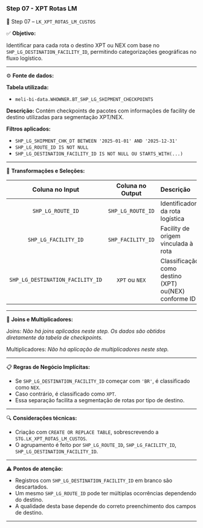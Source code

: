 ### Step 07 - XPT Rotas LM

🔹 Step 07 – `LK_XPT_ROTAS_LM_CUSTOS`

✅ **Objetivo:**

Identificar para cada rota o destino XPT ou NEX com base no `SHP_LG_DESTINATION_FACILITY_ID`, permitindo categorizações geográficas no fluxo logístico.

---

⚙️ **Fonte de dados:**

**Tabela utilizada:**
- `meli-bi-data.WHOWNER.BT_SHP_LG_SHIPMENT_CHECKPOINTS`

**Descrição:** Contém checkpoints de pacotes com informações de facility de destino utilizadas para segmentação XPT/NEX.

**Filtros aplicados:**
- `SHP_LG_SHIPMENT_CHK_DT BETWEEN '2025-01-01' AND '2025-12-31'`
- `SHP_LG_ROUTE_ID IS NOT NULL`
- `SHP_LG_DESTINATION_FACILITY_ID IS NOT NULL OU STARTS_WITH(...)`

---

📐 **Transformações e Seleções:**

| **Coluna no Input**             | **Coluna no Output** | **Descrição**                                                                  |
| :-----------------------------: | :------------------: | :----------------------------------------------------------------------------- |
| `SHP_LG_ROUTE_ID`               | `SHP_LG_ROUTE_ID`   | Identificador da rota logística                                               |
| `SHP_LG_FACILITY_ID`            | `SHP_FACILITY_ID`   | Facility de origem vinculada à rota                                           |
| `SHP_LG_DESTINATION_FACILITY_ID`| `XPT` ou `NEX`      | Classificação como destino (XPT) ou(NEX) conforme ID  |

---

🔁 **Joins e Multiplicadores:**

Joins: *Não há joins aplicados neste step. Os dados são obtidos diretamente da tabela de checkpoints.*

Multiplicadores: *Não há aplicação de multiplicadores neste step.*

---

📋 **Regras de Negócio Implícitas:**

- Se `SHP_LG_DESTINATION_FACILITY_ID` começar com `'BR'`, é classificado como `NEX`.
- Caso contrário, é classificado como `XPT`.
- Essa separação facilita a segmentação de rotas por tipo de destino.

---

🔍 **Considerações técnicas:**

- Criação com `CREATE OR REPLACE TABLE`, sobrescrevendo a `STG.LK_XPT_ROTAS_LM_CUSTOS`.
- O agrupamento é feito por `SHP_LG_ROUTE_ID`, `SHP_LG_FACILITY_ID`, `SHP_LG_DESTINATION_FACILITY_ID`.

---

⚠️ **Pontos de atenção:**

- Registros com `SHP_LG_DESTINATION_FACILITY_ID` em branco são descartados.
- Um mesmo `SHP_LG_ROUTE_ID` pode ter múltiplas ocorrências dependendo do destino.
- A qualidade desta base depende do correto preenchimento dos campos de destino.

---
